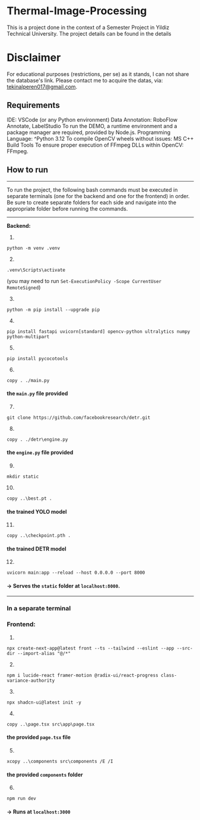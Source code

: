 # Thermal-Image-Processing
This is a project done in the context of a Semester Project in Yildiz Technical University. The project details can be found in the details

# Disclaimer
For educational purposes (restrictions, per se) as it stands,  I can not share the database's link. Please contact me to acquire the datas, via: tekinalperen017@gmail.com. 

## Requirements
IDE: VSCode (or any Python environment)
Data Annotation: RoboFlow Annotate, LabelStudio
To run the DEMO, a runtime environment and a package manager are required, provided by Node.js.
Programming Language: ^Python 3.12
To compile OpenCV wheels without issues: MS C++ Build Tools
To ensure proper execution of FFmpeg DLLs within OpenCV: FFmpeg.

## How to run

---

To run the project, the following bash commands must be executed in separate terminals (one for the backend and one for the frontend) in order. Be sure to create separate folders for each side and navigate into the appropriate folder before running the commands.

---

**Backend:**

1.

```
python -m venv .venv
```

2.

```
.venv\Scripts\activate
```

(you may need to run `Set-ExecutionPolicy -Scope CurrentUser RemoteSigned`)

3.

```
python -m pip install --upgrade pip
```

4.

```
pip install fastapi uvicorn[standard] opencv-python ultralytics numpy python-multipart
```

5.

```
pip install pycocotools
```

6.

```
copy . ./main.py
```

#### the `main.py` file provided

7.

```
git clone https://github.com/facebookresearch/detr.git
```

8.

```
copy . ./detr\engine.py
```

#### the `engine.py` file provided

9.

```
mkdir static
```

10.

```
copy ..\best.pt .
```

#### the trained YOLO model

11.

```
copy ..\checkpoint.pth .
```

#### the trained DETR model

12.

```
uvicorn main:app --reload --host 0.0.0.0 --port 8000
```

#### → Serves the `static` folder at `localhost:8000`.

---

### **In a separate terminal**
### **Frontend:**

1.

```
npx create-next-app@latest front --ts --tailwind --eslint --app --src-dir --import-alias "@/*"
```

2.

```
npm i lucide-react framer-motion @radix-ui/react-progress class-variance-authority
```

3.

```
npx shadcn-ui@latest init -y
```

4.

```
copy ..\page.tsx src\app\page.tsx
```

#### the provided `page.tsx` file

5.

```
xcopy ..\components src\components /E /I
```

#### the provided `components` folder

6.

```
npm run dev
```

#### → Runs at `localhost:3000`
